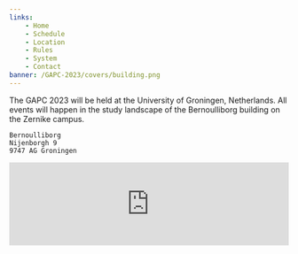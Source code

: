 ```yaml
---
links:
    - Home
    - Schedule
    - Location
    - Rules
    - System
    - Contact
banner: /GAPC-2023/covers/building.png
---
```


The GAPC 2023 will be held at the University of Groningen, Netherlands. All events will happen in the study landscape of the Bernoulliborg building on the Zernike campus.

```
Bernoulliborg
Nijenborgh 9
9747 AG Groningen
```

<iframe src="https://www.google.com/maps/embed?pb=!1m18!1m12!1m3!1d2387.742487485766!2d6.536423200000001!3d53.2403923!2m3!1f0!2f0!3f0!3m2!1i1024!2i768!4f13.1!3m3!1m2!1s0x47c9cd1a4fa87a5d%3A0xdd27b1b9723bb97b!2sBernoulliborg%2C%209747%20AG%20Groningen!5e0!3m2!1sru!2snl!4v1678884113278!5m2!1sru!2snl" style="border:0; width:100%;" allowfullscreen="" loading="lazy" referrerpolicy="no-referrer-when-downgrade"></iframe>